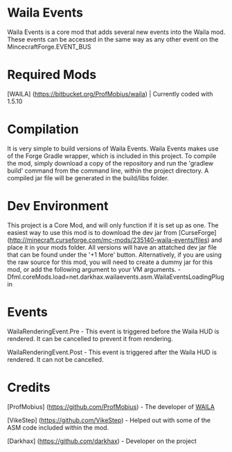 Waila Events
=====
Waila Events is a core mod that adds several new events into the Waila mod. These events can be accessed in the same way as any other event on the MincecraftForge.EVENT_BUS

Required Mods
=============
[WAILA] (https://bitbucket.org/ProfMobius/waila) | Currently coded with 1.5.10

Compilation
===========
It is very simple to build versions of Waila Events. Waila Events makes use of the Forge Gradle wrapper, which is included in this project. To compile the mod, simply download a copy of the repository and run the 'gradlew build' command from the command line, within the project directory. A compiled jar file will be generated in the build/libs folder.

Dev Environment
===============
This project is a Core Mod, and will only function if it is set up as one. The easiest way to use this mod is to download the dev jar from [CurseForge] (http://minecraft.curseforge.com/mc-mods/235140-waila-events/files) and place it in your mods folder. All versions will have an attatched dev jar file that can be found under the '+1 More' button. Alternatively, if you are using the raw source for this mod, you will need to create a dummy jar for this mod, or add the following argument to your VM arguments. -Dfml.coreMods.load=net.darkhax.wailaevents.asm.WailaEventsLoadingPlugin 

Events
======
WailaRenderingEvent.Pre - This event is triggered before the Waila HUD is rendered. It can be cancelled to prevent it from rendering. 

WailaRenderingEvent.Post - This event is triggered after the Waila HUD is rendered. It can not be cancelled.

Credits
=======
[ProfMobius] (https://github.com/ProfMobius) - The developer of [WAILA](http://www.minecraftforum.net/topic/1846244-)

[VikeStep] (https://github.com/VikeStep) - Helped out with some of the ASM code included within the mod.

[Darkhax] (https://github.com/darkhax) - Developer on the project
